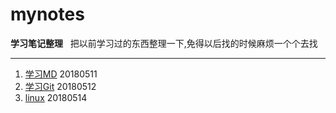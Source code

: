 # **mynotes**
**学习笔记整理**  
把以前学习过的东西整理一下,免得以后找的时候麻烦一个个去找
***

1. [学习MD](/1.学习MD/学习md.md) 20180511
2. [学习Git](2.学习Git/学习git.md) 20180512
3. [linux](3.linux相关/linux.md) 20180514


